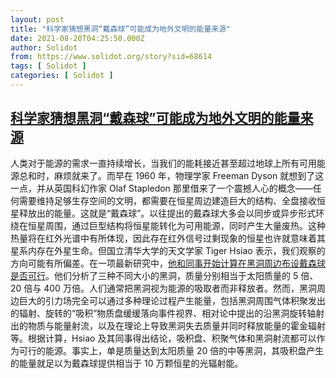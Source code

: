 ```yaml
---
layout: post
title: "科学家猜想黑洞“戴森球”可能成为地外文明的能量来源"
date: 2021-08-20T04:25:50.000Z
author: Solidot
from: https://www.solidot.org/story?sid=68614
tags: [ Solidot ]
categories: [ Solidot ]
---
```

<!--1629433550000-->
[科学家猜想黑洞“戴森球”可能成为地外文明的能量来源](https://www.solidot.org/story?sid=68614)
------

<div>
人类对于能源的需求一直持续增长，当我们的能耗接近甚至超过地球上所有可用能源总和时，麻烦就来了。而早在 1960 年，物理学家 Freeman Dyson 就想到了这一点，并从英国科幻作家 Olaf Stapledon 那里借来了一个震撼人心的概念——任何需要维持足够生存空间的文明，都需要在恒星周边建造巨大的结构、全盘接收恒星释放出的能量。这就是“戴森球”。以往提出的戴森球大多会以同步或异步形式环绕在恒星周围，通过巨型结构将恒星能转化为可用能源，同时产生大量废热。这种热量将在红外光谱中有所体现，因此存在红外信号过剩现象的恒星也许就意味着其星系内存在外星生命。但国立清华大学的天文学家 Tiger Hsiao 表示，我们观察的方向可能有所偏差。在一项最新研究中，<a href="https://www.sciencemag.org/news/2021/08/black-holes-surrounded-massive-energy-harvesting-structures-could-power-alien">他和同事开始计算在黑洞周边布设戴森球是否可行</a>。他们分析了三种不同大小的黑洞，质量分别相当于太阳质量的 5 倍、20 倍与 400 万倍。人们通常把黑洞视为能源的吸取者而非释放者。然而，黑洞周边巨大的引力场完全可以通过多种理论过程产生能量，包括黑洞周围气体积聚发出的辐射、旋转的“吸积”物质盘缓缓落向事件视界、相对论中提出的沿黑洞旋转轴射出的物质与能量射流，以及在理论上导致黑洞失去质量并同时释放能量的霍金辐射等。根据计算，Hsiao 及其同事得出结论，吸积盘、积聚气体和黑洞射流都可以作为可行的能源。事实上，单是质量达到太阳质量 20 倍的中等黑洞，其吸积盘产生的能量就足以为戴森球提供相当于 10 万颗恒星的光辐射能。
</div>
